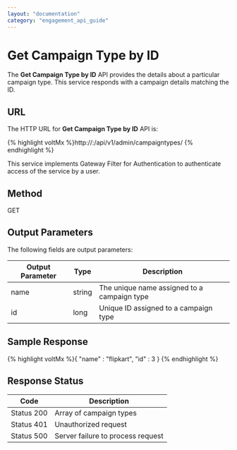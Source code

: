 ```yaml
---
layout: "documentation"
category: "engagement_api_guide"
---
```


# Get Campaign Type by ID

The **Get Campaign Type by ID** API provides the details about a particular campaign type. This service responds with a campaign details matching the ID.

## URL

The HTTP URL for **Get Campaign Type by ID** API is:

{% highlight voltMx %}http://<host>:<port>/api/v1/admin/campaigntypes/<id>
{% endhighlight %}

This service implements Gateway Filter for Authentication to authenticate access of the service by a user.

## Method

GET

## Output Parameters

The following fields are output parameters:

| Output Parameter | Type   | Description                                 |
| ---------------- | ------ | ------------------------------------------- |
| name             | string | The unique name assigned to a campaign type |
| id               | long   | Unique ID assigned to a campaign type       |

## Sample Response

{% highlight voltMx %}{
"name" : "flipkart",
"id" : 3
}
{% endhighlight %}

## Response Status

| Code       | Description                       |
| ---------- | --------------------------------- |
| Status 200 | Array of campaign types           |
| Status 401 | Unauthorized request              |
| Status 500 | Server failure to process request |
